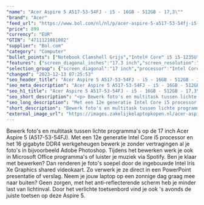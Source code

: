 ```yaml
---
"name": "Acer Aspire 5 A517-53-54FJ - i5 - 16GB - 512GB - 17,3\""
"brand": "Acer"
"feed_url": "https://www.bol.com/nl/nl/p/acer-aspire-5-a517-53-54fj-i5-16gb-512gb-17-3/9300000103710152"
"price": 899
"currency": "EUR"
"GTIN": "4711121081002"
"supplier": "Bol.com"
"category": "Computer"
"bullet_points": ["Notebook Clamshell Grijs","Intel® Core™ i5 i5-1235U","43,9 cm (17.3\") Full HD 1920 x 1080 Pixels LED backlight 16:9","16 GB DDR4-SDRAM","512 GB SSD","Intel Iris Xe Graphics","Wi-Fi 6 (802.11ax) Ethernet LAN 10,1000,100 Mbit/s Bluetooth","Lithium-Ion (Li-Ion)","Windows 11 Home 64-bit"]
"features": {"screen_diagonal_inches":"17.3 inch","screen_resolution":"1920 x 1080 Pixels","processor_family":"Intel® Core™ i5","memory_size":"16 GB","memory_type":"DDR4-SDRAM","total_storage_space":"512 GB","operating_system":"Windows 11 Home","width":"402,1 mm","depth":"257,9 mm","height":"19,9 mm","graphics_card":"Intel Iris Xe Graphics"}
"selection_group": {"screen_diagonal":"17 inch","processor":"Intel Core i5","changed_price_past_3_days":false,"product_family":"Aspire"}
"changed": "2023-12-13 07:25:53"
"seo_header_title": "Acer Aspire 5 A517-53-54FJ - i5 - 16GB - 512GB - 17,3\""
"seo_meta_description": "Acer Aspire 5 A517-53-54FJ - i5 - 16GB - 512GB - 17,3\""
"seo_h1_title": "Acer Aspire 5 A517-53-54FJ - i5 - 16GB - 512GB - 17,3\""
"seo_short_description": "<p> Bewerk foto's en multitask tussen lichte programma's op de 17 inch Acer Aspire 5 (A517-53-54FJ)."
"seo_long_description": "Met een 12e generatie Intel Core i5 processor en het 16 gigabyte DDR4 werkgeheugen bewerk je zonder vertragingen al je foto's in bijvoorbeeld Adobe Photoshop. Tijdens het bewerken werk je ook in Microsoft Office programma's of luister je muziek via Spotify. Ben je klaar met bewerken? Dan renderen je foto's soepel door de ingebouwde Intel Iris Xe Graphics shared videokaart. Zo verwerk je ze direct in een PowerPoint presentatie of verslag. Neem je jouw laptop op een zonnige dag graag mee naar buiten? Geen zorgen, met het anti-reflecterende scherm heb je minder last van lichtinval. Door het verlichte toetsenbord vind je ook 's avonds de juiste toetsen op deze Aspire 5. </p>"
"short_description": "Bewerk foto's en multitask tussen lichte programma's op de 17 inch Acer Aspire 5 (A517-53-54FJ). Met een 12e generatie Intel Core i5 processor en het 16 gigabyte DDR4 werkgeheugen bewerk je zonder vertragingen al je foto's in bijvoorbeeld Adobe Photoshop. Tijdens het bewerken werk je ook in Microsoft Office programma's of luister je muziek via Spotify. Ben je klaar met bewerken? Dan renderen je foto's soepel door de ingebouwde Intel Iris Xe Graphics shared videokaart. Zo verwerk je ze direct in een PowerPoint presentatie of verslag. Neem je jouw laptop op een zonnige dag graag mee naar buiten? Geen zorgen, met het anti-reflecterende scherm heb je minder last van lichtinval. Door het verlichte toetsenbord vind je ook 's avonds de juiste toetsen op deze Aspire 5."
"external_image_url": "https://images.zakelijkelaptopkopen.nl/acer-aspire-5-a517-53-54fj-i5-16gb-512gb-17-3.webp"
---
```


<p> Bewerk foto's en multitask tussen lichte programma's op de 17 inch Acer Aspire 5 (A517-53-54FJ). Met een 12e generatie Intel Core i5 processor en het 16 gigabyte DDR4 werkgeheugen bewerk je zonder vertragingen al je foto's in bijvoorbeeld Adobe Photoshop. Tijdens het bewerken werk je ook in Microsoft Office programma's of luister je muziek via Spotify. Ben je klaar met bewerken? Dan renderen je foto's soepel door de ingebouwde Intel Iris Xe Graphics shared videokaart. Zo verwerk je ze direct in een PowerPoint presentatie of verslag. Neem je jouw laptop op een zonnige dag graag mee naar buiten? Geen zorgen, met het anti-reflecterende scherm heb je minder last van lichtinval. Door het verlichte toetsenbord vind je ook 's avonds de juiste toetsen op deze Aspire 5. </p>